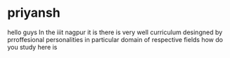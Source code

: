 # priyansh

hello guys 
In the iiit nagpur it is there is very well curriculum desingned by prroffesional personalities in particular domain of respective fields
how do you study here is 
